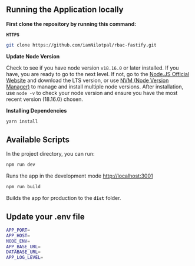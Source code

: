 ## Running the Application locally

**First clone the repository by running this command:**

**`HTTPS`**

```bash
git clone https://github.com/iamNilotpal/rbac-fastify.git
```

**Update Node Version**

Check to see if you have node version `v18.16.0` or later installed. If you
have, you are ready to go to the next level. If not, go to the
[Node.JS Official Website](https://nodejs.org/en) and download the LTS version,
or use [NVM (Node Version Manager)](https://github.com/nvm-sh/nvm) to manage and
install multiple node versions. After installation, use `node -v` to check your
node version and ensure you have the most recent version (18.16.0) chosen.

**Installing Dependencies**

```bash
yarn install
```

## Available Scripts

In the project directory, you can run:

```bash
npm run dev
```

Runs the app in the development mode
[http://localhost:3001](http://localhost:3001)

```bash
npm run build
```

Builds the app for production to the **`dist`** folder.

## Update your .env file

```bash
APP_PORT=
APP_HOST=
NODE_ENV=
APP_BASE_URL=
DATABASE_URL=
APP_LOG_LEVEL=
```
